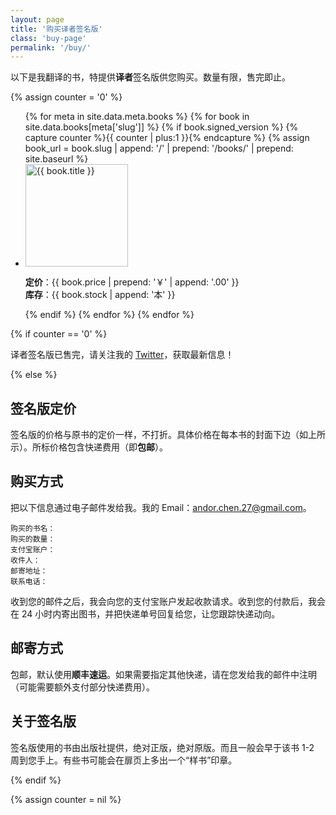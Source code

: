 ```yaml
---
layout: page
title: '购买译者签名版'
class: 'buy-page'
permalink: '/buy/'
---
```


<div class="alert alert-info">
以下是我翻译的书，特提供<strong>译者</strong>签名版供您购买。数量有限，售完即止。
</div>

{% assign counter = '0' %}

<section class="book-list">
  <ul>
  {% for meta in site.data.meta.books %}
    {% for book in site.data.books[meta['slug']] %}
      {% if book.signed_version %}
       {% capture counter %}{{ counter | plus:1 }}{% endcapture %}
        {% assign book_url =  book.slug | append: '/' | prepend: '/books/' | prepend: site.baseurl %}
        <li><a href="{{ book_url }}" title="{{ book.title }}"><img src="{{ site.baseurl }}/assets/images/covers/{{ book.image }}" height="164" alt="{{ book.title }}" title="{{ book.title }}" /></a><p class="book-meta"><strong>定价</strong>：{{ book.price | prepend: '￥' | append: '.00' }}<br/><strong>库存</strong>：{{ book.stock | append: '本' }}</p></li>
      {% endif %}
    {% endfor %}
  {% endfor %}
  </ul>
</section>

{% if counter == '0' %}

<div class="alert alert-warning">
译者签名版已售完，请关注我的 <a href="https://twitter.com/Andor_Chen" title="安道的 Twitter" target="_blank">Twitter</a>，获取最新信息！
</div>

{% else %}

## 签名版定价

签名版的价格与原书的定价一样，不打折。具体价格在每本书的封面下边（如上所示）。所标价格包含快递费用（即**包邮**）。

## 购买方式

把以下信息通过电子邮件发给我。我的 Email：[andor.chen.27@gmail.com](mailto:andor.chen.27@gmail.com?subject=购买签名版 "发邮件购买签名版")。

```
购买的书名：
购买的数量：
支付宝账户：
收件人：
邮寄地址：
联系电话：
```

收到您的邮件之后，我会向您的支付宝账户发起收款请求。收到您的付款后，我会在 24 小时内寄出图书，并把快递单号回复给您，让您跟踪快递动向。

## 邮寄方式

包邮，默认使用**顺丰速运**。如果需要指定其他快递，请在您发给我的邮件中注明（可能需要额外支付部分快递费用）。

## 关于签名版

签名版使用的书由出版社提供，绝对正版，绝对原版。而且一般会早于该书 1-2 周到您手上。有些书可能会在扉页上多出一个“样书”印章。

{% endif %}

{% assign counter = nil %}
